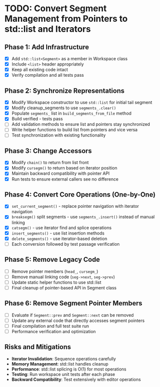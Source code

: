 # TODO: Convert Segment Management from Pointers to std::list and Iterators

## Phase 1: Add Infrastructure
- [x] Add `std::list<Segment>` as a member in Workspace class
- [x] Include `<list>` header appropriately
- [x] Keep all existing code intact
- [x] Verify compilation and all tests pass

## Phase 2: Synchronize Representations
- [x] Modify Workspace constructor to use `std::list` for initial tail segment
- [x] Modify cleanup_segments to use `segments_.clear()`
- [x] Populate `segments_` list in `build_segments_from_file` method
- [x] Build verified - tests pass
- [ ] Add validation methods to ensure list and pointers stay synchronized
- [ ] Write helper functions to build list from pointers and vice versa
- [ ] Test synchronization with existing functionality

## Phase 3: Change Accessors
- [x] Modify `chain()` to return from list front
- [x] Modify `cursegm()` to return based on iterator position
- [x] Maintain backward compatibility with pointer API
- [x] Run tests to ensure external callers see no difference

## Phase 4: Convert Core Operations (One-by-One)
- [x] `set_current_segment()` - replace pointer navigation with iterator navigation
- [x] `breaksegm()` split segments - use `segments_.insert()` instead of manual linking
- [x] `catsegm()` - use iterator find and splice operations
- [x] `insert_segments()` - use list insertion methods
- [x] `delete_segments()` - use iterator-based deletion
- [ ] Each conversion followed by test passage verification

## Phase 5: Remove Legacy Code
- [ ] Remove pointer members (`head_`, `cursegm_`)
- [ ] Remove manual linking code (`seg->next`, `seg->prev`)
- [ ] Update static helper functions to use std::list
- [ ] Final cleanup of pointer-based API in Segment class

## Phase 6: Remove Segment Pointer Members
- [ ] Evaluate if `Segment::prev` and `Segment::next` can be removed
- [ ] Update any external code that directly accesses segment pointers
- [ ] Final compilation and full test suite run
- [ ] Performance verification and optimization

## Risks and Mitigations
- **Iterator Invalidation**: Sequence operations carefully
- **Memory Management**: std::list handles cleanup
- **Performance**: std::list splicing is O(1) for most operations
- **Testing**: Run workspace unit tests after each phase
- **Backward Compatibility**: Test extensively with editor operations

